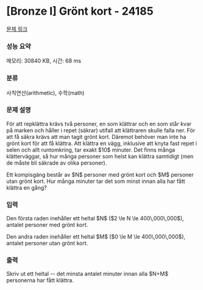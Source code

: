 # [Bronze I] Grönt kort - 24185 

[문제 링크](https://www.acmicpc.net/problem/24185) 

### 성능 요약

메모리: 30840 KB, 시간: 68 ms

### 분류

사칙연산(arithmetic), 수학(math)

### 문제 설명

<p>För att repklättra krävs två personer, en som klättrar och en som står kvar på marken och håller i repet (säkrar) utifall att klättraren skulle falla ner. För att få säkra krävs att man tagit grönt kort. Däremot behöver man inte ha grönt kort för att få klättra. Att klättra en vägg, inklusive att knyta fast repet i selen och allt runtomkring, tar exakt $10$ minuter. Det finns många klätterväggar, så hur många personer som helst kan klättra samtidigt (men de måste bli säkrade av olika personer).</p>

<p>Ett kompisgäng består av $N$ personer med grönt kort och $M$ personer utan grönt kort. Hur många minuter tar det som minst innan alla har fått klättra en gång?</p>

### 입력 

 <p>Den första raden inehåller ett heltal $N$ ($2 \le N \le 400\,000\,000$), antalet personer med grönt kort.</p>

<p>Den andra raden inehåller ett heltal $M$ ($0 \le M \le 400\,000\,000$), antalet personer utan grönt kort.</p>

### 출력 

 <p>Skriv ut ett heltal -- det minsta antalet minuter innan alla $N+M$ personerna har fått klättra.</p>

